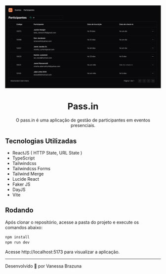![Cover](./.github/cover.png)

<h1 align="center"> Pass.in </h1>

<p align="center"> 
  O pass.in é uma aplicação de gestão de participantes em eventos presenciais.
</p>

## Tecnologias Utilizadas

- ReactJS ( HTTP State, URL State )
- TypeScript
- Tailwindcss
- Tailwindcss Forms
- Tailwind Merge
- Lucide React
- Faker JS
- DayJS
- Vite

## Rodando

Após clonar o repositório, acesse a pasta do projeto e execute os comandos abaixo:

```sh
npm install
npm run dev
```

Acesse http://localhost:5173 para visualizar a aplicação.

<!--START_SECTION:footer-->

---

Desenvolvido 💚 por Vanessa Brazuna

<!--END_SECTION:footer-->

